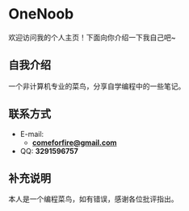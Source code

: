 # OneNoob

欢迎访问我的个人主页！下面向你介绍一下我自己吧~

<!-- .slide -->

## 自我介绍

一个非计算机专业的菜鸟，分享自学编程中的一些笔记。

<!-- .slide vertical=true -->

## 联系方式

- E-mail:
  - **comeforfire@gmail.com**
- QQ: **3291596757**

<!-- .slide -->

## 补充说明

本人是一个编程菜鸟，如有错误，感谢各位批评指出。

<!-- .slide vertical=true -->